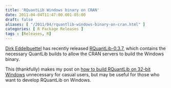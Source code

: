 ```yaml
---
title: 'RQuantLib Windows binary on CRAN'
date: 2011-04-04T11:47:00.001-05:00
draft: false
aliases: [ "/2011/04/rquantlib-windows-binary-on-cran.html" ]
categories: [ R Package Releases ]
tags : [Releases, R]
---
```


[Dirk Eddelbuettel](http://dirk.eddelbuettel.com/) has recently released [RQuantLib-0.3.7](http://dirk.eddelbuettel.com/blog/2011/04/04/#rquantlib_0.3.7), which contains the necessary QuantLib builds to allow the CRAN servers to build the Windows binary.  
  
This (thankfully) makes my post on [how to build RQuantLib on 32-bit Windows](http://blog.fosstrading.com/2010/12/build-rquantlib-on-32-bit-windows.html) unnecessary for casual users, but may be useful for those who want to develop RQuantLib on Windows.